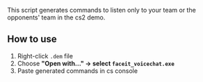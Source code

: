This script generates commands to listen only to your team or the opponents' team in the cs2 demo.

## How to use
1. Right-click `.dem` file
2. Choose **"Open with..." → select `faceit_voicechat.exe`**
3. Paste generated commands in cs console